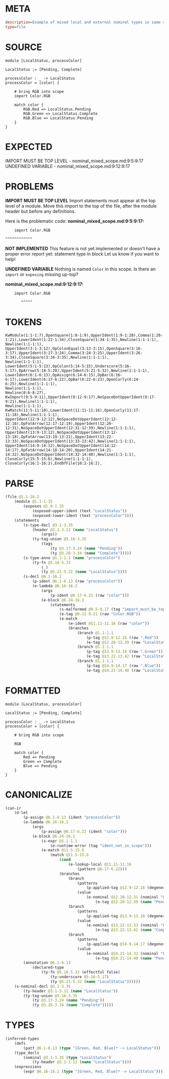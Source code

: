 # META
~~~ini
description=Example of mixed local and external nominal types in same scope
type=file
~~~
# SOURCE
~~~roc
module [LocalStatus, processColor]

LocalStatus := [Pending, Complete]

processColor : _ -> LocalStatus
processColor = |color| {

    # bring RGB into scope
    import Color.RGB

    match color {
        RGB.Red => LocalStatus.Pending
        RGB.Green => LocalStatus.Complete
        RGB.Blue => LocalStatus.Pending
    }
}
~~~
# EXPECTED
IMPORT MUST BE TOP LEVEL - nominal_mixed_scope.md:9:5:9:17
UNDEFINED VARIABLE - nominal_mixed_scope.md:9:12:9:17
# PROBLEMS
**IMPORT MUST BE TOP LEVEL**
Import statements must appear at the top level of a module.
Move this import to the top of the file, after the module header but before any definitions.

Here is the problematic code:
**nominal_mixed_scope.md:9:5:9:17:**
```roc
    import Color.RGB
```
    ^^^^^^^^^^^^


**NOT IMPLEMENTED**
This feature is not yet implemented or doesn't have a proper error report yet: statement type in block
Let us know if you want to help!

**UNDEFINED VARIABLE**
Nothing is named `Color` in this scope.
Is there an `import` or `exposing` missing up-top?

**nominal_mixed_scope.md:9:12:9:17:**
```roc
    import Color.RGB
```
           ^^^^^


# TOKENS
~~~zig
KwModule(1:1-1:7),OpenSquare(1:8-1:9),UpperIdent(1:9-1:20),Comma(1:20-1:21),LowerIdent(1:22-1:34),CloseSquare(1:34-1:35),Newline(1:1-1:1),
Newline(1:1-1:1),
UpperIdent(3:1-3:12),OpColonEqual(3:13-3:15),OpenSquare(3:16-3:17),UpperIdent(3:17-3:24),Comma(3:24-3:25),UpperIdent(3:26-3:34),CloseSquare(3:34-3:35),Newline(1:1-1:1),
Newline(1:1-1:1),
LowerIdent(5:1-5:13),OpColon(5:14-5:15),Underscore(5:16-5:17),OpArrow(5:18-5:20),UpperIdent(5:21-5:32),Newline(1:1-1:1),
LowerIdent(6:1-6:13),OpAssign(6:14-6:15),OpBar(6:16-6:17),LowerIdent(6:17-6:22),OpBar(6:22-6:23),OpenCurly(6:24-6:25),Newline(1:1-1:1),
Newline(1:1-1:1),
Newline(8:6-8:27),
KwImport(9:5-9:11),UpperIdent(9:12-9:17),NoSpaceDotUpperIdent(9:17-9:21),Newline(1:1-1:1),
Newline(1:1-1:1),
KwMatch(11:5-11:10),LowerIdent(11:11-11:16),OpenCurly(11:17-11:18),Newline(1:1-1:1),
UpperIdent(12:9-12:12),NoSpaceDotUpperIdent(12:12-12:16),OpFatArrow(12:17-12:19),UpperIdent(12:20-12:31),NoSpaceDotUpperIdent(12:31-12:39),Newline(1:1-1:1),
UpperIdent(13:9-13:12),NoSpaceDotUpperIdent(13:12-13:18),OpFatArrow(13:19-13:21),UpperIdent(13:22-13:33),NoSpaceDotUpperIdent(13:33-13:42),Newline(1:1-1:1),
UpperIdent(14:9-14:12),NoSpaceDotUpperIdent(14:12-14:17),OpFatArrow(14:18-14:20),UpperIdent(14:21-14:32),NoSpaceDotUpperIdent(14:32-14:40),Newline(1:1-1:1),
CloseCurly(15:5-15:6),Newline(1:1-1:1),
CloseCurly(16:1-16:2),EndOfFile(16:2-16:2),
~~~
# PARSE
~~~clojure
(file @1.1-16.2
	(module @1.1-1.35
		(exposes @1.8-1.35
			(exposed-upper-ident (text "LocalStatus"))
			(exposed-lower-ident (text "processColor"))))
	(statements
		(s-type-decl @3.1-3.35
			(header @3.1-3.12 (name "LocalStatus")
				(args))
			(ty-tag-union @3.16-3.35
				(tags
					(ty @3.17-3.24 (name "Pending"))
					(ty @3.26-3.34 (name "Complete")))))
		(s-type-anno @1.1-1.1 (name "processColor")
			(ty-fn @5.16-5.32
				(_)
				(ty @5.21-5.32 (name "LocalStatus"))))
		(s-decl @6.1-16.2
			(p-ident @6.1-6.13 (raw "processColor"))
			(e-lambda @6.16-16.2
				(args
					(p-ident @6.17-6.22 (raw "color")))
				(e-block @6.24-16.2
					(statements
						(s-malformed @9.5-9.17 (tag "import_must_be_top_level"))
						(e-tag @9.12-9.21 (raw "Color.RGB"))
						(e-match
							(e-ident @11.11-11.16 (raw "color"))
							(branches
								(branch @1.1-1.1
									(p-tag @12.9-12.16 (raw ".Red"))
									(e-tag @12.20-12.39 (raw "LocalStatus.Pending")))
								(branch @1.1-1.1
									(p-tag @13.9-13.18 (raw ".Green"))
									(e-tag @13.22-13.42 (raw "LocalStatus.Complete")))
								(branch @1.1-1.1
									(p-tag @14.9-14.17 (raw ".Blue"))
									(e-tag @14.21-14.40 (raw "LocalStatus.Pending")))))))))))
~~~
# FORMATTED
~~~roc
module [LocalStatus, processColor]

LocalStatus := [Pending, Complete]

processColor : _ -> LocalStatus
processColor = |color| {

	# bring RGB into scope
	
	RGB

	match color {
		Red => Pending
		Green => Complete
		Blue => Pending
	}
}
~~~
# CANONICALIZE
~~~clojure
(can-ir
	(d-let
		(p-assign @6.1-6.13 (ident "processColor"))
		(e-lambda @6.16-16.2
			(args
				(p-assign @6.17-6.22 (ident "color")))
			(e-block @6.24-16.2
				(s-expr @1.1-1.1
					(e-runtime-error (tag "ident_not_in_scope")))
				(e-match @11.5-15.6
					(match @11.5-15.6
						(cond
							(e-lookup-local @11.11-11.16
								(pattern @6.17-6.22)))
						(branches
							(branch
								(patterns
									(p-applied-tag @12.9-12.16 (degenerate false)))
								(value
									(e-nominal @12.20-12.31 (nominal "LocalStatus")
										(e-tag @12.20-12.39 (name "Pending")))))
							(branch
								(patterns
									(p-applied-tag @13.9-13.18 (degenerate false)))
								(value
									(e-nominal @13.22-13.33 (nominal "LocalStatus")
										(e-tag @13.22-13.42 (name "Complete")))))
							(branch
								(patterns
									(p-applied-tag @14.9-14.17 (degenerate false)))
								(value
									(e-nominal @14.21-14.32 (nominal "LocalStatus")
										(e-tag @14.21-14.40 (name "Pending"))))))))))
		(annotation @6.1-6.13
			(declared-type
				(ty-fn @5.16-5.32 (effectful false)
					(ty-underscore @5.16-5.17)
					(ty @5.21-5.32 (name "LocalStatus"))))))
	(s-nominal-decl @3.1-3.35
		(ty-header @3.1-3.12 (name "LocalStatus"))
		(ty-tag-union @3.16-3.35
			(ty @3.17-3.24 (name "Pending"))
			(ty @3.26-3.34 (name "Complete")))))
~~~
# TYPES
~~~clojure
(inferred-types
	(defs
		(patt @6.1-6.13 (type "[Green, Red, Blue]* -> LocalStatus")))
	(type_decls
		(nominal @3.1-3.35 (type "LocalStatus")
			(ty-header @3.1-3.12 (name "LocalStatus"))))
	(expressions
		(expr @6.16-16.2 (type "[Green, Red, Blue]* -> LocalStatus"))))
~~~
